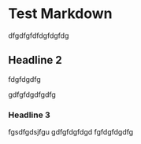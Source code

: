 # Test Markdown

dfgdfgfdfdgfdgfdg

## Headline 2 

fdgfdgdfg

gdfgfdgdfgdfg

### Headline 3

fgsdfgdsjfgu
gdfgfdgfdgd
fgfdgfdgdfg